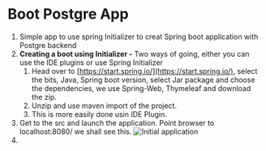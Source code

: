 # Boot Postgre App

1. Simple app to use spring Initializer to creat Spring boot application with Postgre backend
2. **Creating a boot using Initializer -**  Two ways of going, either you can use the IDE plugins or use Spring Initializer
	1. Head over to [https://start.spring.io/](https://start.spring.io/), select the bits, Java, Spring boot version, select Jar package and choose the dependencies, we use Spring-Web, Thymeleaf and download the zip.  
	2. Unzip and use maven import of the project. 
	3. This is more easily done usin IDE Plugin. 
3. Get to the src and launch the application. Point browser to 
localhost:8080/ we shall see this. 
![Initial application](https://imgur.com/rmaQeHP)
5. 
<!--stackedit_data:
eyJoaXN0b3J5IjpbMTMwMTUzNDA5MCwxMjg3ODkzMzk5LC03ND
A3ODk1OTcsLTE0MjQxMDY0ODcsLTE0NjM3MzI5ODksNzczOTI0
NjIzLDIwNTU2OTc2NTJdfQ==
-->
